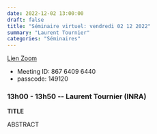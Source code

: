 ```yaml
---
date: 2022-12-02 13:00:00
draft: false
title: "Séminaire virtuel: vendredi 02 12 2022"
summary: "Laurent Tournier"
categories: "Séminaires"
---
```



[Lien Zoom](https://u-bordeaux-fr.zoom.us/j/86764096440?pwd=b01qOG04RTMvRWNOVHBYR1ZIbkVaUT09)
* Meeting ID: 867 6409 6440
* passcode: 149120 


### 13h00 - 13h50 -- Laurent Tournier (INRA)

**TITLE**

ABSTRACT
